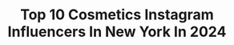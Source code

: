 ---
title: Top 10 Cosmetics Instagram Influencers In New York In 2024
description: >-
  Find top cosmetics Instagram influencers in New York in 2024. Most popular hashtags: #beauty #makeup #skincare #summer.
platform: Instagram
hits: 97
text_top: See the most popular Instagram influencers on inBeat.
text_bottom: inBeat has 97 Instagram influencers like this in New York, United States for you to connect with.
profiles:
  - username: "sdmedicalarts"
    fullname: >-
      Svetlana M. Danovich MD, FACS
    bio: >-
      Double Board-Certified New York Cosmetic Surgeon Founder of SD Medical Arts, Whole Body Organic Rejuvenation Center Tel: 917.893.3603
    location: "United States"
    followers: 32110
    engagement: 220
    commentsToLikes: 0.024145
    id: ck8sxtn7uimdh0j787km4s3wo
    verified: false
    hashtags: "#stayhealthy, #virtualconsultation, #staysafe, #teleconsultation"
  - username: "jennylliana"
    fullname: >-
      Jenny Lliana | Beauty Blogger
    bio: >-
      📍LA | OC Mom to Be Makeup Tutorials ✧ Skincare ✧ Petite Style 🎬 YouTube ⇢English & Español 💌 JennyLlianaBeauty@gmail.com ↡ YouTube, LIKEtoKNOW.it ↡
    location: "United States"
    followers: 5165
    engagement: 574
    commentsToLikes: 0.495001
    id: ck5cbfjgsfbpu0i11uy1xf95w
    verified: false
    hashtags: "#jazminefightsdiabetes, #everydaymakeuproutine, #udvice, #avoninsider"
  - username: "dylanperlot"
    fullname: >-
      Dylan Perlot
    bio: >-
      Fashion Photographer NYC: Aug 19 - Aug 24 represented by @exclusiveartists contact: matt@eamgmt.com @iamdylanperlot
    location: "United States"
    followers: 21812
    engagement: 137
    commentsToLikes: 0.101882
    id: ck0vvww7sr4si0i1987irl39v
    verified: false
    hashtags: "#magazine, #cover, #modeling, #fashion"
  - username: "areiihairjourney"
    fullname: >-
      Areion✨
    bio: >-
      21| Natural Hair Blogger Currently transitioning from heat damage Lets Work! areionjones@gmail.com Product page: @areiihairproducts
    location: "United States"
    followers: 6476
    engagement: 340
    commentsToLikes: 0.029552
    id: ckaow1dd16zfr0i78lttpmvij
    verified: false
    hashtags: "#longhairdontcare, #teamnatural, #respectmyhair, #myhaircrush"
  - username: "manizarrin"
    fullname: >-
      MANI ZARRIN
    bio: >-
      Creative Director - New York
    location: "United States"
    followers: 42983
    engagement: 93
    commentsToLikes: 0.033783
    id: ck13582tw060k0i19awjivu2k
    verified: false
    hashtags: "#photography, #beauty, #salmon, #art"
  - username: "drchrisgojdz"
    fullname: >-
      Krzysztof Gojdź MD, PHD
    bio: >-
      💉Longevity & Aesthetic 🎓Fellowship American Academy of Anti-Aging Med 🎓Board Certified & Faculty AA of Aesthetic Med 📍LA/ Chicago/Miami/NYC
    location: "United States"
    followers: 214277
    engagement: 82
    commentsToLikes: 0.046447
    id: ck8t89jpzjkvj0j78hlmxg5se
    verified: true
    hashtags: "#beverlyhills, #reviveclinic, #glowingskin, #drchrisgojdz"
  - username: "makeupbymcruz"
    fullname: >-
      Mariana Cruz🌙
    bio: >-
      Latina🇻🇪 New Jersey / New York 📍 Bookings and brands: 📩 info@bymcruz.com
    location: "United States"
    followers: 81961
    engagement: 1438
    commentsToLikes: 0.035245
    id: ck8tce5koz5ww0j78w4tgeogz
    verified: false
    hashtags: "#makeuptransformation, #eyeliner, #makeup, #fashionweek"
  - username: "skintrovertt"
    fullname: >-
      🫶🏼Olivia
    bio: >-
      📍New York State Licensed Esthetician 🧖🏻‍♀️ ✨ Sugar, Spice + Skincare Advice
    location: "United States"
    followers: 6887
    engagement: 385
    commentsToLikes: 0.156714
    id: clelodm2n31j60j08yb53envj
    verified: false
    hashtags: "#crueltyfree, #koreanskincare, #skincare, #antiaging"
  - username: "elliestarr_makeup"
    fullname: >-
      Ellen mcevoy
    bio: >-
      📍New York City ✨ Dress it up ™️ makeup content & swatches ✨DM or email me for my rates 💰
    location: "United States"
    followers: 54405
    engagement: 176
    commentsToLikes: 0.067764
    id: cl3dd0xva5fem0i2340k3bgfj
    verified: false
    hashtags: "#multichromemakeup, #makeupideas, #instamakeuplovers, #wakeup2slay"
  - username: "drmarisagarshick"
    fullname: >-
      Marisa Garshick MD FAAD
    bio: >-
      👩🏻‍⚕️Board Certified Dermatologist 📍NYC and NJ 📚Clinical Assistant Professor at Cornell 🏆New York SuperDoctors 🌟Media Contributor
    location: "United States"
    followers: 24105
    engagement: 63
    commentsToLikes: 0.140795
    id: cknw0gm059ik80j23qc4h8k0i
    verified: false
    hashtags: "#cleanselikeaderm, #nycderm, #products, #beauty"
---